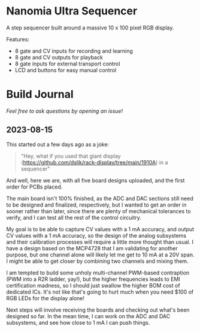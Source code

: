 # Nanomia Ultra Sequencer

A step sequencer built around a massive 10 x 100 pixel RGB display.

Features:

* 8 gate and CV inputs for recording and learning
* 8 gate and CV outputs for playback
* 8 gate inputs for external transport control
* LCD and buttons for easy manual control

# Build Journal

_Feel free to ask questions by opening an issue!_

## 2023-08-15

This started out a few days ago as a joke:

> "Hey, what if you used that giant display (https://github.com/dslik/rack-display/tree/main/1910A) in a sequencer"

And well, here we are, with all five board designs uploaded, and the first order for PCBs placed.

The main board isn't 100% finished, as the ADC and DAC sections still need to be designed and finalized, respectively, but I wanted to get an order in sooner rather than later, since there are plenty of mechanical tolerances to verify, and I can test all the rest of the control circuitry.

My goal is to be able to capture CV values with a 1 mA accuracy, and output CV values with a 1 mA accuracy, so the design of the analog subsystems and their calibration processes will require a little more thought than usual. I have a design based on the MCP4728 that I am validating for another purpose, but one channel alone will likely let me get to 10 mA at a 20V span. I might be able to get closer by combining two channels and mixing them.

I am tempted to build some unholy multi-channel PWM-based contraption (PWM into a R2R ladder, yay!), but the higher frequencies leads to EMI certification madness, so I should just swallow the higher BOM cost of dedicated ICs. It's not like that's going to hurt much when you need $100 of RGB LEDs for the display alone!

Next steps will involve receiving the boards and checking out what's been designed so far. In the mean time, I can work on the ADC and DAC subsystems, and see how close to 1 mA I can push things.
